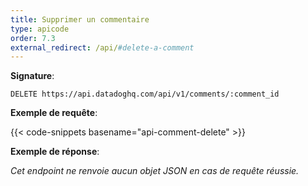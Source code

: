 ```yaml
---
title: Supprimer un commentaire
type: apicode
order: 7.3
external_redirect: /api/#delete-a-comment
---
```


**Signature**:

`DELETE https://api.datadoghq.com/api/v1/comments/:comment_id`

**Exemple de requête**:

{{< code-snippets basename="api-comment-delete" >}}

**Exemple de réponse**:

*Cet endpoint ne renvoie aucun objet JSON en cas de requête réussie.*

